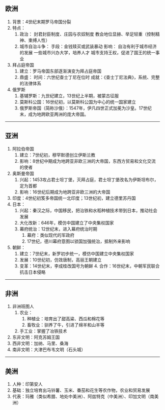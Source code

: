 ## 欧洲
1. 背景：4世纪末期罗马帝国分裂
2. 特点：
	1. 政治：
		封君封臣制度、庄园与农奴制度
	  教会地位显赫、举足轻重（控制精神、束缚人性）
   2. 城市自治斗争：
	   手段：金钱赎买或武装暴动
	影响：
	 自治有利于城市经济的发展
	  一些城市兴办大学，培养人才
   城市支持王权，促进了国王的统一事业
3. 拜占庭帝国
	1. 建立：罗马帝国东部逐渐演变为拜占庭帝国
	 2. 鼎盛：
		 时间：六世纪查士丁尼在位时
		   成就：《查士丁尼法典》，系统、完整的法律体系
4. 俄罗斯
	1. 基辅罗斯：九世纪建立，13世纪上半期，被蒙古征服
	 2. 莫斯科公国：16世纪初，以莫斯科公国为中心的统一国家建立
	  3. 俄罗斯帝国（简称沙俄）：1547年，伊凡四世正式加冕为沙皇。17世纪末，成为地跨欧亚两洲的庞大帝国。
---
## 亚洲
1. 阿拉伯帝国
	1. 建立：7世纪初，穆罕默德创立伊斯兰教
	 2. 影响：8世纪中期成为地跨亚非欧三洲的大帝国，东西方贸易和文化交流的使者
2. 奥斯曼帝国
	 1. 兴起：1453攻占君士坦丁堡，灭拜占庭，君士坦丁堡改名为伊斯坦布尔，定为首都
	  2. 影响：16世纪后期成为地跨亚非欧三洲的大帝国
3. 印度：4世纪初笈多帝国统一北印度；13世纪初，建立德里苏丹国
4. 日本：
	1. 兴起：秦汉之际，中国移民，把治铁和水稻种植技术带到日本，推动社会发展
	 2. 大化改新：646年，模仿中国建立了中央集权国家
	  3. 幕府统治：12世纪末，进入幕府统治时期
		   1. 幕府：类似现代的军政府
		 2. 17世纪，德川幕府意图以锁国加强统治，抵制外来影响
5. 朝鲜：
	1. 建立：7世纪末，新罗初步统一，模仿中国建立中央集权国家
	 2. 发展：10世纪初，仿效唐制，高丽王朝建立
	  3. 变革：14世纪末，李成桂改国号为朝鲜
	   4. 合作：16世纪末，中朝军民联合抗击日本侵略
---
## 非洲
1. 非洲班图人
	1. 农业：
		1. 种植业：培育出了甜高粱、西瓜和棉花等
		 2. 畜牧业：驯养了牛，引进了绵羊和山羊等
	2. 手工业：掌握了冶铁技术
2. 东非文明：阿克苏姆王国
3. 西非文明：加纳、马里、桑海
4. 南非文明：大津巴布韦文明（石头城）
---
## 美洲
1. 人种：印第安人
2. 基础：独立培育出马铃薯、玉米、番茄和花生等农作物，农业和贸易发展
3. 代表：玛雅（类似希腊、地处中美洲）、阿兹特克（中美洲）、印加文明（南美洲）